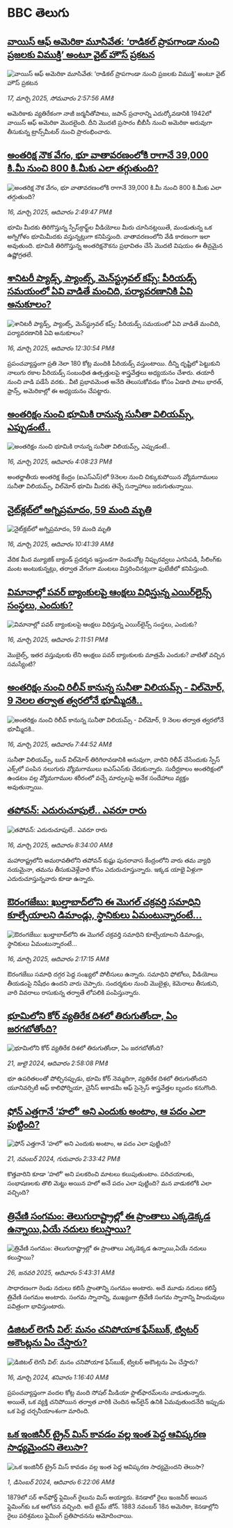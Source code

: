 # BBC తెలుగు## [వాయిస్ ఆఫ్ అమెరికా మూసివేత: ‘రాడికల్ ప్రాపగాండా నుంచి ప్రజలకు విముక్తి’ అంటూ వైట్ హౌస్ ప్రకటన ](https://www.bbc.com/telugu/articles/c743v78y15do?at_campaign=githubrss)![వాయిస్ ఆఫ్ అమెరికా మూసివేత: ‘రాడికల్ ప్రాపగాండా నుంచి ప్రజలకు విముక్తి’ అంటూ వైట్ హౌస్ ప్రకటన ](https://ichef.bbci.co.uk/ace/standard/240/cpsprodpb/6c4e/live/dcb5f110-02db-11f0-b50e-9d086302645f.jpg)_17, మార్చి 2025, సోమవారం 2:57:56 AMకి_అమెరికాకు వ్యతిరేకంగా నాజీ జర్మనీతోపాటు, జపాన్‌ ప్రచారాన్ని ఎదుర్కోవడానికి 1942లో వాయిస్ ఆఫ్ అమెరికా మొదలైంది. దీని మొదటి ప్రసారం బీబీసీ నుంచి అమెరికా అరువుగా తీసుకున్న ట్రాన్స్‌మీటర్ నుంచి ప్రారంభించారు.## [అంతరిక్ష నౌక వేగం, భూ వాతావరణంలోకి రాగానే 39,000 కి.మీ నుంచి 800 కి.మీ‌కు ఎలా తగ్గుతుంది?](https://www.bbc.com/telugu/articles/c24189vmnnpo?at_campaign=githubrss)![అంతరిక్ష నౌక వేగం, భూ వాతావరణంలోకి రాగానే 39,000 కి.మీ నుంచి 800 కి.మీ‌కు ఎలా తగ్గుతుంది?](https://ichef.bbci.co.uk/ace/standard/240/cpsprodpb/e6c1/live/da3558c0-026f-11f0-a8b1-950887ddc6e5.jpg)_16, మార్చి 2025, ఆదివారం 2:49:47 PMకి_భూమి మీదకు తిరిగొస్తున్న స్పేస్‌క్రాఫ్ట్‌ల వీడియోలు మీరు చూసినట్లయితే, మండుతున్న ఒక అగ్నిగోళం భూమిమీదకు వస్తున్నట్లుగా కనిపిస్తుంది. వాతావరణంలోని వేడి కారణంగా ఇలా అవుతుంది. భూమికి తిరిగొస్తున్న అంతరిక్షనౌకను ప్రభావితం చేసే మొదటి విషయం ఈ తీవ్రమైన ఉష్ణోగ్రతలే.## [శానిటరీ ప్యాడ్స్, ప్యాంట్స్, మెన్‌స్ట్రువల్ కప్స్: పీరియడ్స్ సమయంలో ఏవి వాడితే మంచిది, పర్యావరణానికి ఏవి అనుకూలం?](https://www.bbc.com/telugu/articles/c0rz90lv40ro?at_campaign=githubrss)![శానిటరీ ప్యాడ్స్, ప్యాంట్స్, మెన్‌స్ట్రువల్ కప్స్: పీరియడ్స్ సమయంలో ఏవి వాడితే మంచిది, పర్యావరణానికి ఏవి అనుకూలం?](https://ichef.bbci.co.uk/ace/standard/240/cpsprodpb/f855/live/7a1cfa70-0264-11f0-b50e-9d086302645f.jpg)_16, మార్చి 2025, ఆదివారం 12:30:54 PMకి_ప్రపంచవ్యాప్తంగా ప్రతి నెలా 180 కోట్ల మందికి పీరియడ్స్ వస్తుంటాయి. దీన్ని దృష్టిలో పెట్టుకుని నాలుగు రకాల పీరియడ్స్ సంబంధిత ఉత్పత్తులపై శాస్త్రవేత్తలు అధ్యయనం చేశారు. తయారీ నుంచి వాడి పడేసే వరకు.. వీటి ప్రభావమెంత అనేది తెలుసుకోవడం కోసం ఏడాది పాటు భారత్, ఫ్రాన్స్, అమెరికాల్లో ఈ అధ్యయనం చేపట్టారు.## [అంతరిక్షం నుంచి భూమికి రానున్న సునీతా విలియమ్స్, ఎప్పుడంటే..](https://www.bbc.com/telugu/articles/c05md6e1vydo?at_campaign=githubrss)![అంతరిక్షం నుంచి భూమికి రానున్న సునీతా విలియమ్స్, ఎప్పుడంటే..](https://ichef.bbci.co.uk/ace/standard/240/cpsprodpb/9927/live/f882c560-027e-11f0-a8b1-950887ddc6e5.jpg)_16, మార్చి 2025, ఆదివారం 4:08:23 PMకి_అంతర్జాతీయ అంతరిక్ష కేంద్రం (ఐఎస్ఎస్)లో 9నెలల నుంచి చిక్కుకుపోయిన వ్యోమగాములు సునీతా విలియమ్స్, విల్‌మోర్‌ భూమి మీదకు తెచ్చే సన్నాహాలు జరుగుతున్నాయి.## [నైట్‌క్లబ్‌లో అగ్నిప్రమాదం, 59 మంది మృతి](https://www.bbc.com/telugu/articles/c4gevelmp8yo?at_campaign=githubrss)![నైట్‌క్లబ్‌లో అగ్నిప్రమాదం, 59 మంది మృతి](https://ichef.bbci.co.uk/ace/standard/240/cpsprodpb/94fa/live/1ab0bba0-024e-11f0-a8b1-950887ddc6e5.jpg)_16, మార్చి 2025, ఆదివారం 10:41:39 AMకి_వేదిక మీద మ్యూజిక్ బ్యాండ్ ప్రదర్శన ఇస్తుండగా రెండుచోట్ల నిప్పురవ్వలు ఎగసిపడి, సీలింగ్‌‌కు మంట అంటుకున్నట్లు, తర్వాత వేగంగా మంటలు విస్తరించినట్లుగా ఫుటేజీలో కనిపిస్తుంది.## [విమానాల్లో పవర్ బ్యాంకులపై ఆంక్షలు విధిస్తున్న ఎయిర్‌లైన్స్ సంస్థలు, ఎందుకు?](https://www.bbc.com/telugu/articles/c4gm8v7n17vo?at_campaign=githubrss)![విమానాల్లో పవర్ బ్యాంకులపై ఆంక్షలు విధిస్తున్న ఎయిర్‌లైన్స్ సంస్థలు, ఎందుకు?](https://ichef.bbci.co.uk/ace/standard/240/cpsprodpb/4f5e/live/bbac6bf0-026f-11f0-a565-714eb53f108a.jpg)_16, మార్చి 2025, ఆదివారం 2:11:51 PMకి_మొబైల్స్, ఇతర వస్తువులకు లేని ఆంక్షలు పవర్ బ్యాంకులకు మాత్రమే ఎందుకు? వాటితో వచ్చిన సమస్యేంటి?## [అంతరిక్షం నుంచి రిలీవ్ కానున్న సునీతా విలియమ్స్ - విల్‌మోర్, 9 నెలల తర్వాత త్వరలోనే భూమ్మీదకి..](https://www.bbc.com/telugu/articles/cx2g3n0xr1zo?at_campaign=githubrss)![అంతరిక్షం నుంచి రిలీవ్ కానున్న సునీతా విలియమ్స్ - విల్‌మోర్, 9 నెలల తర్వాత త్వరలోనే భూమ్మీదకి..](https://ichef.bbci.co.uk/ace/standard/240/cpsprodpb/b0dc/live/668096a0-0239-11f0-a8b1-950887ddc6e5.jpg)_16, మార్చి 2025, ఆదివారం 7:44:52 AMకి_సునీతా విలియమ్స్, బుచ్ విల్‌మోర్ తిరిగిరావడానికి అనువుగా, వారిని రిలీవ్ చేసేందుకు స్పేస్ ఎక్స్‌లో పంపిన నలుగురు వ్యోమగాములు ఐఎస్ఎస్‌కు చేరుకున్నారు. సుదీర్ఘకాలం అంతరిక్షంలో ఉండటం వల్ల వ్యోమగాముల శరీరంలో వచ్చే మార్పులపై అనేక సందేహాలు వ్యక్తం అవుతున్నాయి.## [తపోవన్: ఎదురుచూపులే.. ఎవరూ రారు](https://www.bbc.com/telugu/articles/cy4v17j48jwo?at_campaign=githubrss)![తపోవన్: ఎదురుచూపులే.. ఎవరూ రారు](https://ichef.bbci.co.uk/ace/standard/240/cpsprodpb/8847/live/23cebcd0-023c-11f0-8c3d-b7dcc7510cb1.jpg)_16, మార్చి 2025, ఆదివారం 8:34:00 AMకి_మహారాష్ట్రలోని అమరావతిలోని తపోవన్ కుష్టు పునరావాస కేంద్రంలోని వారు తమ వ్యాధి నయమైనా, తమను తీసుకువెళ్లేవారి కోసం ఎదురుచూస్తున్నారు. ఇక్కడ యాభై ఏళ్లుగా ఎదురుచూస్తున్నవారు కూడా  ఉన్నారు.## [ఔరంగజేబు: ఖుల్తాబాద్‌లోని ఈ మొగల్ చక్రవర్తి సమాధిని కూల్చేయాలని డిమాండ్లు, స్థానికులు ఏమంటున్నారంటే...](https://www.bbc.com/telugu/articles/cgr2z79kq21o?at_campaign=githubrss)![ఔరంగజేబు: ఖుల్తాబాద్‌లోని ఈ మొగల్ చక్రవర్తి సమాధిని కూల్చేయాలని డిమాండ్లు, స్థానికులు ఏమంటున్నారంటే...](https://ichef.bbci.co.uk/ace/standard/240/cpsprodpb/3565/live/37c9ae40-020d-11f0-a8b1-950887ddc6e5.jpg)_16, మార్చి 2025, ఆదివారం 2:17:15 AMకి_ఔరంగజేబు సమాధి దగ్గర పెద్ద సంఖ్యలో పోలీసులు ఉన్నారు. సమాధిని ఫోటోలు, వీడియోలు తీయడంపై నిషేధం ఉందని వారు చెప్పారు. సందర్శకుల నుంచి మొబైళ్లు, కెమెరాలు తీసుకుని, వారి వివరాలు రాసుకున్న తర్వాతే లోపలికి పంపిస్తున్నారు.## [భూమిలోని కోర్ వ్యతిరేక దిశలో తిరుగుతోందా, ఏం జరగబోతోంది?](https://www.bbc.com/telugu/articles/crgr7rnd7g4o?at_campaign=githubrss)![భూమిలోని కోర్ వ్యతిరేక దిశలో తిరుగుతోందా, ఏం జరగబోతోంది?](https://ichef.bbci.co.uk/ace/standard/240/cpsprodpb/cc28/live/4457bc00-3ec3-11ef-b2f4-77406157b906.jpg)_21, జులై 2024, ఆదివారం 2:58:08 PMకి_భూ ఉపరితలంతో పోల్చినప్పుడు, భూమి కోర్ నెమ్మదిగా, వ్యతిరేక దిశలో తిరుగుతోందని యూనివర్సిటీ ఆఫ్ కాలిఫోర్నియా, చైనీస్ అకాడమీ ఆఫ్ సైన్సెస్‌ శాస్త్రవేత్తల బృందం కనుగొంది.## [ఫోన్ ఎత్తగానే ‘హలో’ అని ఎందుకు అంటాం, ఆ పదం ఎలా పుట్టింది?](https://www.bbc.com/telugu/articles/cgj7x7gdjq4o?at_campaign=githubrss)![ఫోన్ ఎత్తగానే ‘హలో’ అని ఎందుకు అంటాం, ఆ పదం ఎలా పుట్టింది?](https://ichef.bbci.co.uk/ace/standard/240/cpsprodpb/0618/live/7a20ebb0-a807-11ef-b21e-5359bd56d02f.jpg)_21, నవంబర్ 2024, గురువారం 2:33:42 PMకి_కొత్తవారిని కూడా ‘హలో’ అని పలకరించి మాటలు కలుపుతుంటాం.  పరిచయాలకు, సంభాషణలకు తొలి మెట్టు అయిన హలో అనే పదం ఎలా పుట్టింది? మన వాడుకలోకి ఎలా వచ్చింది?## [త్రివేణి సంగమం: తెలుగురాష్ట్రాల్లో ఈ ప్రాంతాలు ఎక్కడెక్కడ ఉన్నాయి,ఏయే నదులు కలుస్తాయి? ](https://www.bbc.com/telugu/articles/cz7elrr17jeo?at_campaign=githubrss)![త్రివేణి సంగమం: తెలుగురాష్ట్రాల్లో ఈ ప్రాంతాలు ఎక్కడెక్కడ ఉన్నాయి,ఏయే నదులు కలుస్తాయి? ](https://ichef.bbci.co.uk/ace/standard/240/cpsprodpb/9dad/live/7f50e780-da42-11ef-a37f-eba91255dc3d.jpg)_26, జనవరి 2025, ఆదివారం 5:43:31 AMకి_సాధారణంగా రెండు నదులు కలిసే ప్రాంతాన్ని సంగమం అంటారు. అదే మూడు నదులు కలిస్తే త్రివేణి సంగమం అంటారు. సంగమ స్నానాన్ని, ముఖ్యంగా త్రివేణి సంగమ స్నానాన్ని హిందువులు పవిత్రంగా భావిస్తుంటారు.## [డిజిటల్ లెగసీ విల్: మనం చనిపోయాక ఫేస్‌బుక్, ట్విటర్‌ అకౌంట్లను ఏం చేస్తారు?](https://www.bbc.com/telugu/articles/cx0zl1qeyq2o?at_campaign=githubrss)![డిజిటల్ లెగసీ విల్: మనం చనిపోయాక ఫేస్‌బుక్, ట్విటర్‌ అకౌంట్లను ఏం చేస్తారు?](https://ichef.bbci.co.uk/ace/standard/240/cpsprodpb/bea2/live/2323ffd0-e2d4-11ee-9410-0f893255c2a0.jpg)_16, మార్చి 2024, శనివారం 1:16:40 AMకి_ప్రపంచవ్యాప్తంగా వందల కోట్ల మంది సోషల్ మీడియా ఫ్లాట్‌ఫారమ్‌లను వాడుతున్నారు. అయితే, ఒక వ్యక్తి చనిపోయిన తర్వాత వారికి చెందిన ఆన్‌లైన్ ఉనికి ఏమవుతుందనేది ఇప్పుడు ఒక పెద్ద చర్చనీయాంశంగా మారింది.## [ఒక ఇంజినీర్ ట్రైన్ మిస్ కావడం వల్ల ఇంత పెద్ద ఆవిష్కరణ సాధ్యమైందని తెలుసా?](https://www.bbc.com/telugu/articles/c774y4mdrgdo?at_campaign=githubrss)![ఒక ఇంజినీర్ ట్రైన్ మిస్ కావడం వల్ల ఇంత పెద్ద ఆవిష్కరణ సాధ్యమైందని తెలుసా?](https://ichef.bbci.co.uk/ace/standard/240/cpsprodpb/d07c/live/d2f92490-ab19-11ef-8264-5f9791599833.jpg)_1, డిసెంబర్ 2024, ఆదివారం 6:22:06 AMకి_1879లో సర్ శాన్‌ఫోర్డ్ ఫ్లెమింగ్ రైలును మిస్ అయ్యారు. కెనడాలో రైలు ఇంజనీర్ అయిన ఫ్లెమింగ్‌కు ఒక ఆలోచన వచ్చింది. అదే టైమ్ జోన్‌. 
1883 నవంబర్ 18న అమెరికా, కెనడాల్లోని రైలు పరిశ్రమలు ఫ్లెమింగ్ ప్రతిపాదనను ఆమోదించాయి.
